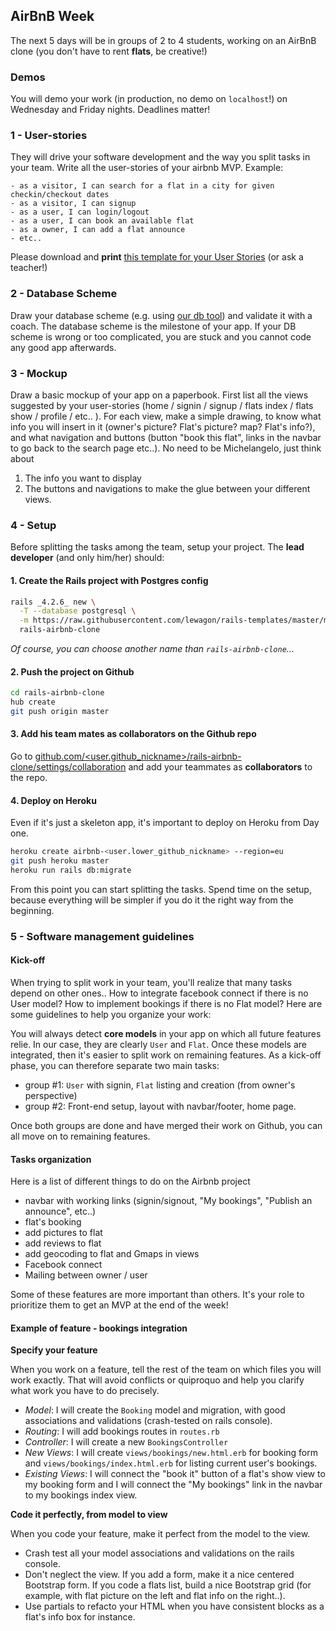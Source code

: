 ## AirBnB Week

The next 5 days will be in groups of 2 to 4 students, working on an AirBnB clone
(you don't have to rent **flats**, be creative!)

### Demos

You will demo your work (in production, no demo on `localhost`!) on Wednesday and Friday nights. Deadlines matter!

### 1 - User-stories

They will drive your software development and the way you split tasks in your team. Write all the user-stories of your airbnb MVP. Example:

```
- as a visitor, I can search for a flat in a city for given checkin/checkout dates
- as a visitor, I can signup
- as a user, I can login/logout
- as a user, I can book an available flat
- as a owner, I can add a flat announce
- etc..
```

Please download and **print** [this template for your User Stories](https://github.com/lewagon/fullstack-images/raw/master/rails/rails-user-stories.pdf) (or ask a teacher!)

### 2 - Database Scheme

Draw your database scheme  (e.g. using [our db tool](http://db.lewagon.org/)) and validate it with a coach. The database scheme is the milestone of your app. If your DB scheme is wrong or too complicated, you are stuck and you cannot code any good app afterwards.

### 3 - Mockup

Draw a basic mockup of your app on a paperbook. First list all the views suggested by your user-stories (home / signin / signup / flats index / flats show / profile / etc.. ). For each view, make a simple drawing, to know what info you will insert in it (owner's picture? Flat's picture? map? Flat's info?), and what navigation and buttons (button "book this flat", links in the navbar to go back to the search page etc..). No need to be Michelangelo, just think about

1. The info you want to display
2. The buttons and navigations to make the glue between your different views.

### 4 - Setup

Before splitting the tasks among the team, setup your project. The **lead developer** (and only him/her) should:

#### 1. Create the Rails project with Postgres config

```bash
rails _4.2.6_ new \
  -T --database postgresql \
  -m https://raw.githubusercontent.com/lewagon/rails-templates/master/minimal.rb \
  rails-airbnb-clone
```

_Of course, you can choose another name than `rails-airbnb-clone`..._

#### 2. Push the project on Github

```bash
cd rails-airbnb-clone
hub create
git push origin master
```

#### 3. Add his team mates as collaborators on the Github repo

Go to [github.com/<user.github_nickname>/rails-airbnb-clone/settings/collaboration](https://github.com/<user.github_nickname>/rails-airbnb-clone/settings/collaboration) and add your teammates as **collaborators** to the repo.

#### 4. Deploy on Heroku

Even if it's just a skeleton app, it's important to deploy on Heroku from Day one.

```bash
heroku create airbnb-<user.lower_github_nickname> --region=eu
git push heroku master
heroku run rails db:migrate
```

From this point you can start splitting the tasks. Spend time on the setup, because everything will be simpler if you do it the right way from the beginning.

### 5 - Software management guidelines

#### Kick-off

When trying to split work in your team, you'll realize that many tasks depend on other ones.. How to integrate facebook connect if there is no User model? How to implement bookings if there is no Flat model? Here are some guidelines to help you organize your work:

You will always detect **core models** in your app on which all future features relie. In our case, they are clearly `User` and `Flat`. Once these models are integrated, then it's easier to split work on remaining features. As a kick-off phase, you can therefore separate two main tasks:

- group #1: `User` with signin, `Flat` listing and creation (from owner's perspective)
- group #2: Front-end setup, layout with navbar/footer, home page.

Once both groups are done and have merged their work on Github, you can all move on to remaining features.

#### Tasks organization

Here is a list of different things to do on the Airbnb project

- navbar with working links (signin/signout, "My bookings", "Publish an announce", etc..)
- flat's booking
- add pictures to flat
- add reviews to flat
- add geocoding to flat and Gmaps in views
- Facebook connect
- Mailing between owner / user

Some of these features are more important than others. It's your role to prioritize them to get an MVP at the end of the week!

#### Example of feature - bookings integration

**Specify your feature**

When you work on a feature, tell the rest of the team on which files you will work exactly. That will avoid conflicts or quiproquo and help you clarify what work you have to do precisely.

- *Model*: I will create the `Booking` model and migration, with good associations and validations (crash-tested on rails console).
- *Routing*: I will add bookings routes in `routes.rb`
- *Controller*: I will create a new `BookingsController`
- *New Views*: I will create `views/bookings/new.html.erb` for booking form and `views/bookings/index.html.erb` for listing current user's bookings.
- *Existing Views*: I will connect the "book it" button of a flat's show view to my booking form and I will connect the "My bookings" link in the navbar to my bookings index view.

**Code it perfectly, from model to view**

When you code your feature, make it perfect from the model to the view.

- Crash test all your model associations and validations on the rails console.
- Don't neglect the view. If you add a form, make it a nice centered Bootstrap form. If you code a flats list, build a nice Bootstrap grid (for example, with flat picture on the left and flat info on the right..).
- Use partials to refacto your HTML when you have consistent blocks as a flat's info box for instance.

